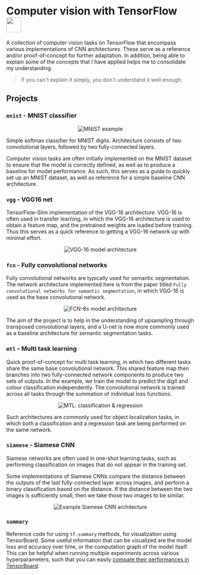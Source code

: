 # Computer vision with TensorFlow <img src="https://cdn-images-1.medium.com/max/256/1*cKG1LJvVTaWqSkYSyVqtsQ.png" width="40px" />
A collection of computer vision tasks on TensorFlow that encompass various implementations of CNN architectures. These serve as a reference and/or proof-of-concept for further adaptation. In addition, being able to explain some of the concepts that I have applied helps me to consolidate my understanding.

> If you can't explain it simply, you don't understand it well enough.

## Projects
### `mnist` - MNIST classifier
<p align="center">
    <img alt="MNIST example"
         src="https://www.tensorflow.org/images/mnist_0-9.png" />
</p>

Simple softmax classifier for MNIST digits. Architecture consists of two convolutional layers, followed by two fully-connected layers.

Computer vision tasks are often initially implemented on the MNIST dataset to ensure that the model is correctly defined, as well as to produce a baseline for model performance. As such, this serves as a guide to quickly set up an MNIST dataset, as well as reference for a simple baseline CNN architecture.

### `vgg` - VGG16 net
TensorFlow-Slim implementation of the VGG-16 architecture. VGG-16 is often used in transfer learning, in which the VGG-16 architecture is used to obtain a feature map, and the pretrained weights are loaded before training. Thus this serves as a quick reference to getting a VGG-16 network up with minimal effort.

<p align="center">
    <img alt="VGG-16 model architecture" 
         src="https://qph.fs.quoracdn.net/main-qimg-83c7dee9e8b039c3ca27c8dd91cacbb4" />
</p>

### `fcn` - Fully convolutional networks
Fully convolutional networks are typically used for semantic segmentation. The network architecture implemented here is from the paper titled `Fully convolutional networks for semantic segmentation`, in which VGG-16 is used as the base convolutional network.

<p align="center">
    <img alt="FCN-8s model architecture"
         src="https://devblogs.nvidia.com/wp-content/uploads/2016/11/figure15.png" />
</p>

The aim of the project is to help in the understanding of upsampling through transposed convolutional layers, and a U-net is now more commonly used as a baseline architecture for semantic segmentation tasks.

### `mtl` - Multi task learning
Quick proof-of-concept for multi task learning, in which two different tasks share the same base convolutional network. This shared feature map then branches into two fully-connected network components to produce two sets of outputs. In the example, we train the model to predict the digit and colour classification independently. The convolutional network is trained across all tasks through the summation of individual loss functions.

<p align="center">
    <img alt="MTL: classification & regression"
         src="https://leonardoaraujosantos.gitbooks.io/artificial-inteligence/content/more_images/LocalizationRegression2.png" />
</p>

Such architectures are commonly used for object localization tasks, in which both a classification and a regression task are being performed on the same network.

### `siamese` - Siamese CNN
Siamese networks are often used in one-shot learning tasks, such as performing classification on images that do not appear in the training set.

Some implementations of Siamese CNNs compare the distance between the outputs of the last fully-connected layer across images, and perform a binary classification based on the distance. If the distance between the two images is sufficiently small, then we take those two images to be similar.

<p align="center">
    <img alt="Example Siamese CNN architecture"
         src="https://camo.githubusercontent.com/b27757e11d8687dc846b016e0fac80a544e7b645/68747470733a2f2f736f72656e626f756d612e6769746875622e696f2f696d616765732f5369616d6573655f6469616772616d5f322e706e67" />
</p>

### `summary`
Reference code for using `tf.summary` methods, for visualization using TensorBoard. Some useful information that can be visualized are the model loss and accuracy over time, or the computation graph of the model itself. This can be helpful when running multiple experiments across various hyperparameters, such that you can easily [compare their performances in TensorBoard](https://github.com/tensorflow/tensorboard/blob/master/README.md#runs-comparing-different-executions-of-your-model). 
